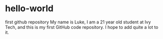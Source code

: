 # hello-world
first github repository
My name is Luke, I am a 21 year old student at Ivy Tech, and this is my first GitHub code repository. I hope to add quite a lot to it.
